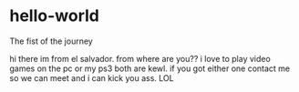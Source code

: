 # hello-world
The fist of the journey

hi there im from el salvador. from where are you?? i love to play video games on the pc or my ps3 both are kewl. if you got either one contact me so we can meet and i can kick you ass. LOL
